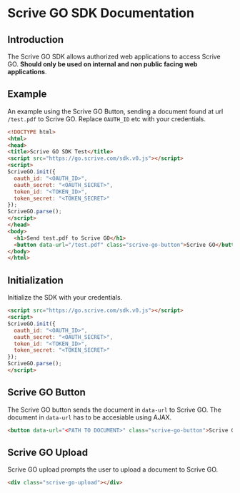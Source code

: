 # Scrive GO SDK Documentation

## Introduction

The Scrive GO SDK allows authorized web applications to access Scrive
GO. **Should only be used on internal and non public facing web
applications**.

## Example

An example using the Scrive GO Button, sending a document found at url
`/test.pdf` to Scrive GO. Replace `OAUTH_ID` etc with your credentials.

```html
<!DOCTYPE html>
<html>
<head>
<title>Scrive GO SDK Test</title>
<script src="https://go.scrive.com/sdk.v0.js"></script>
<script>
ScriveGO.init({
  oauth_id: "<OAUTH_ID>",
  oauth_secret: "<OAUTH_SECRET>",
  token_id: "<TOKEN_ID>",
  token_secret: "<TOKEN_SECRET>"
});
ScriveGO.parse();
</script>
</head>
<body>
  <h1>Send test.pdf to Scrive GO</h1>
  <button data-url="/test.pdf" class="scrive-go-button">Scrive GO</button>
</body>
</html>
```

## Initialization

Initialize the SDK with your credentials.

```html
<script src="https://go.scrive.com/sdk.v0.js"></script>
<script>
ScriveGO.init({
  oauth_id: "<OAUTH_ID>",
  oauth_secret: "<OAUTH_SECRET>",
  token_id: "<TOKEN_ID>",
  token_secret: "<TOKEN_SECRET>"
});
ScriveGO.parse();
</script>
```

## Scrive GO Button

The Scrive GO button sends the document in `data-url` to Scrive GO. The
document in `data-url` has to be accesiable using AJAX.

```html
<button data-url="<PATH TO DOCUMENT>" class="scrive-go-button">Scrive GO</button>
```

## Scrive GO Upload

Scrive GO upload prompts the user to upload a document to Scrive GO.

```html
<div class="scrive-go-upload"></div>
```
